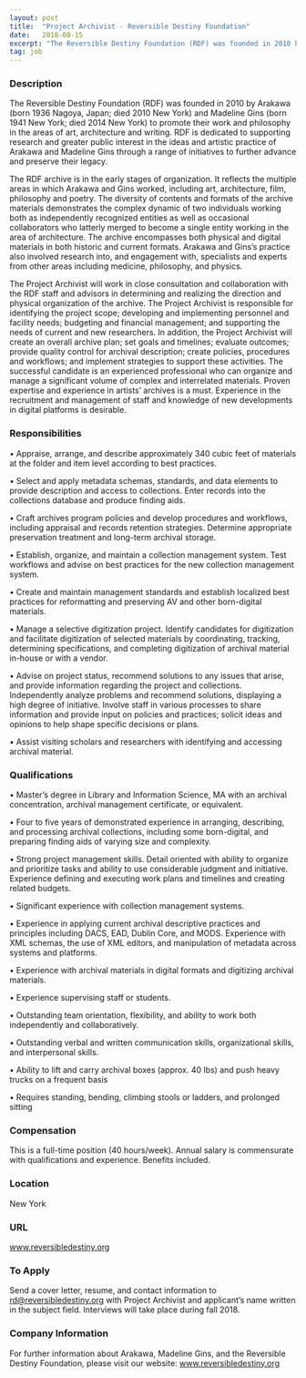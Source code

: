 ```yaml
---
layout: post
title:  "Project Archivist - Reversible Destiny Foundation"
date:   2018-08-15
excerpt: "The Reversible Destiny Foundation (RDF) was founded in 2010 by Arakawa (born 1936 Nagoya, Japan; died 2010 New York) and Madeline Gins (born 1941 New York; died 2014 New York) to promote their work and philosophy in the areas of art, architecture and writing. RDF is dedicated to supporting research..."
tag: job
---
```


### Description   

The Reversible Destiny Foundation (RDF) was founded in 2010 by Arakawa (born 1936 Nagoya, Japan; died 2010 New York) and Madeline Gins (born 1941 New York; died 2014 New York) to promote their work and philosophy in the areas of art, architecture and writing. RDF is dedicated to supporting research and greater public interest in the ideas and artistic practice of Arakawa and Madeline Gins through a range of initiatives to further advance and preserve their legacy. 

The RDF archive is in the early stages of organization. It reflects the multiple areas in which Arakawa and Gins worked, including art, architecture, film, philosophy and poetry. The diversity of contents and formats of the archive materials demonstrates the complex dynamic of two individuals working both as independently recognized entities as well as occasional collaborators who latterly merged to become a single entity working in the area of architecture. The archive encompasses both physical and digital materials in both historic and current formats. Arakawa and Gins’s practice also involved research into, and engagement with, specialists and experts from other areas including medicine, philosophy, and physics. 

The Project Archivist will work in close consultation and collaboration with the RDF staff and advisors in determining and realizing the direction and physical organization of the archive. The Project Archivist is responsible for identifying the project scope; developing and implementing personnel and facility needs; budgeting and financial management; and supporting the needs of current and new researchers. In addition, the Project Archivist will create an overall archive plan; set goals and timelines; evaluate outcomes; provide quality control for archival description; create policies, procedures and workflows; and implement strategies to support these activities. The successful candidate is an experienced professional who can organize and manage a significant volume of complex and interrelated materials. Proven expertise and experience in artists’ archives is a must. Experience in the recruitment and management of staff and knowledge of new developments in digital platforms is desirable. 


### Responsibilities   


• 	Appraise, arrange, and describe approximately 340 cubic feet of materials at the folder and item level according to best practices.

• 	Select and apply metadata schemas, standards, and data elements to provide description and access to collections. Enter records into the collections database and produce finding aids.

• 	Craft archives program policies and develop procedures and workflows, including appraisal and records retention strategies. Determine appropriate preservation treatment and long-term archival storage.

• 	Establish, organize, and maintain a collection management system. Test workflows and advise on best practices for the new collection management system.

• 	Create and maintain management standards and establish localized best practices for reformatting and preserving AV and other born-digital materials.

• 	Manage a selective digitization project. Identify candidates for digitization and facilitate digitization of selected materials by coordinating, tracking, determining specifications, and completing digitization of archival material in-house or with a vendor.

• 	Advise on project status, recommend solutions to any issues that arise, and provide information regarding the project and collections. Independently analyze problems and recommend solutions, displaying a high degree of initiative. Involve staff in various processes to share information and provide input on policies and practices; solicit ideas and opinions to help shape specific decisions or plans.

• 	Assist visiting scholars and researchers with identifying and accessing archival material.



### Qualifications   


• 	Master’s degree in Library and Information Science, MA with an archival concentration, archival management certificate, or equivalent.

• 	Four to five years of demonstrated experience in arranging, describing, and processing archival collections, including some born-digital, and preparing finding aids of varying size and complexity.

• 	Strong project management skills. Detail oriented with ability to organize and prioritize tasks and ability to use considerable judgment and initiative. Experience defining and executing work plans and timelines and creating related budgets.

• 	Significant experience with collection management systems. 

• 	Experience in applying current archival descriptive practices and principles including DACS, EAD, Dublin Core, and MODS. Experience with XML schemas, the use of XML editors, and manipulation of metadata across systems and platforms.  

• 	Experience with archival materials in digital formats and digitizing archival materials.

• 	Experience supervising staff or students.

• 	Outstanding team orientation, flexibility, and ability to work both independently and collaboratively.

• 	Outstanding verbal and written communication skills, organizational skills, and interpersonal skills.

• 	Ability to lift and carry archival boxes (approx. 40 lbs) and push heavy trucks on a frequent basis

• 	Requires standing, bending, climbing stools or ladders, and prolonged sitting


### Compensation   

This is a full-time position (40 hours/week). Annual salary is commensurate with qualifications and experience. Benefits included. 


### Location   

New York


### URL   

www.reversibledestiny.org

### To Apply   

Send a cover letter, resume, and contact information to rd@reversibledestiny.org with Project Archivist and applicant’s name written in the subject field.
Interviews will take place during fall 2018.


### Company Information   

For further information about Arakawa, Madeline Gins, and the Reversible Destiny Foundation, please visit our website: www.reversibledestiny.org



